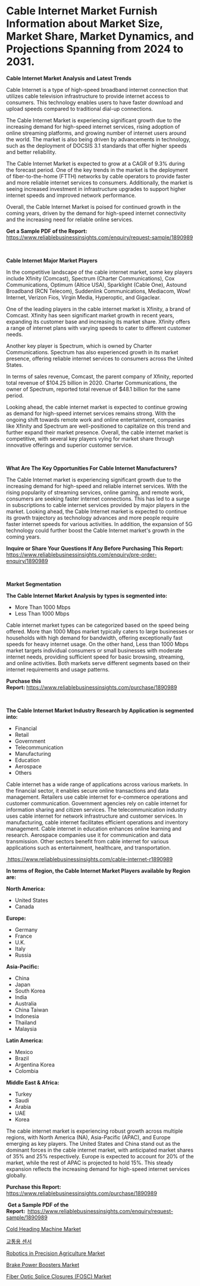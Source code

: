 <p><h1>Cable Internet Market Furnish Information about Market Size, Market Share, Market Dynamics, and Projections Spanning from 2024 to 2031.</h1></p><p><strong>Cable Internet Market Analysis and Latest Trends</strong></p>
<p><p>Cable Internet is a type of high-speed broadband internet connection that utilizes cable television infrastructure to provide internet access to consumers. This technology enables users to have faster download and upload speeds compared to traditional dial-up connections.</p><p>The Cable Internet Market is experiencing significant growth due to the increasing demand for high-speed internet services, rising adoption of online streaming platforms, and growing number of internet users around the world. The market is also being driven by advancements in technology, such as the deployment of DOCSIS 3.1 standards that offer higher speeds and better reliability.</p><p>The Cable Internet Market is expected to grow at a CAGR of 9.3% during the forecast period. One of the key trends in the market is the deployment of fiber-to-the-home (FTTH) networks by cable operators to provide faster and more reliable internet services to consumers. Additionally, the market is seeing increased investment in infrastructure upgrades to support higher internet speeds and improved network performance.</p><p>Overall, the Cable Internet Market is poised for continued growth in the coming years, driven by the demand for high-speed internet connectivity and the increasing need for reliable online services.</p></p>
<p><strong>Get a Sample PDF of the Report:&nbsp;</strong> <a href="https://www.reliablebusinessinsights.com/enquiry/request-sample/1890989">https://www.reliablebusinessinsights.com/enquiry/request-sample/1890989</a></p>
<p>&nbsp;</p>
<p><strong>Cable Internet Major Market Players</strong></p>
<p><p>In the competitive landscape of the cable internet market, some key players include Xfinity (Comcast), Spectrum (Charter Communications), Cox Communications, Optimum (Altice USA), Sparklight (Cable One), Astound Broadband (RCN Telecom), Suddenlink Communications, Mediacom, Wow! Internet, Verizon Fios, Virgin Media, Hyperoptic, and Gigaclear. </p><p>One of the leading players in the cable internet market is Xfinity, a brand of Comcast. Xfinity has seen significant market growth in recent years, expanding its customer base and increasing its market share. Xfinity offers a range of internet plans with varying speeds to cater to different customer needs. </p><p>Another key player is Spectrum, which is owned by Charter Communications. Spectrum has also experienced growth in its market presence, offering reliable internet services to consumers across the United States. </p><p>In terms of sales revenue, Comcast, the parent company of Xfinity, reported total revenue of $104.25 billion in 2020. Charter Communications, the owner of Spectrum, reported total revenue of $48.1 billion for the same period. </p><p>Looking ahead, the cable internet market is expected to continue growing as demand for high-speed internet services remains strong. With the ongoing shift towards remote work and online entertainment, companies like Xfinity and Spectrum are well-positioned to capitalize on this trend and further expand their market presence. Overall, the cable internet market is competitive, with several key players vying for market share through innovative offerings and superior customer service.</p></p>
<p>&nbsp;</p>
<p><strong>What Are The Key Opportunities For Cable Internet Manufacturers?</strong></p>
<p><p>The Cable Internet market is experiencing significant growth due to the increasing demand for high-speed and reliable internet services. With the rising popularity of streaming services, online gaming, and remote work, consumers are seeking faster internet connections. This has led to a surge in subscriptions to cable internet services provided by major players in the market. Looking ahead, the Cable Internet market is expected to continue its growth trajectory as technology advances and more people require faster internet speeds for various activities. In addition, the expansion of 5G technology could further boost the Cable Internet market's growth in the coming years.</p></p>
<p><strong>Inquire or Share Your Questions If Any Before Purchasing This Report:</strong> <a href="https://www.reliablebusinessinsights.com/enquiry/pre-order-enquiry/1890989">https://www.reliablebusinessinsights.com/enquiry/pre-order-enquiry/1890989</a></p>
<p>&nbsp;</p>
<p><strong>Market Segmentation</strong></p>
<p><strong>The Cable Internet Market Analysis by types is segmented into:</strong></p>
<p><ul><li>More Than 1000 Mbps</li><li>Less Than 1000 Mbps</li></ul></p>
<p><p>Cable internet market types can be categorized based on the speed being offered. More than 1000 Mbps market typically caters to large businesses or households with high demand for bandwidth, offering exceptionally fast speeds for heavy internet usage. On the other hand, Less than 1000 Mbps market targets individual consumers or small businesses with moderate internet needs, providing sufficient speed for basic browsing, streaming, and online activities. Both markets serve different segments based on their internet requirements and usage patterns.</p></p>
<p><strong>Purchase this Report:&nbsp;</strong><a href="https://www.reliablebusinessinsights.com/purchase/1890989">https://www.reliablebusinessinsights.com/purchase/1890989</a></p>
<p>&nbsp;</p>
<p><strong>The Cable Internet Market Industry Research by Application is segmented into:</strong></p>
<p><ul><li>Financial</li><li>Retail</li><li>Government</li><li>Telecommunication</li><li>Manufacturing</li><li>Education</li><li>Aerospace</li><li>Others</li></ul></p>
<p><p>Cable internet has a wide range of applications across various markets. In the financial sector, it enables secure online transactions and data management. Retailers use cable internet for e-commerce operations and customer communication. Government agencies rely on cable internet for information sharing and citizen services. The telecommunication industry uses cable internet for network infrastructure and customer services. In manufacturing, cable internet facilitates efficient operations and inventory management. Cable internet in education enhances online learning and research. Aerospace companies use it for communication and data transmission. Other sectors benefit from cable internet for various applications such as entertainment, healthcare, and transportation.</p></p>
<p><a href="https://www.reliablebusinessinsights.com/cable-internet-r1890989">&nbsp;https://www.reliablebusinessinsights.com/cable-internet-r1890989</a></p>
<p><strong>In terms of Region, the Cable Internet Market Players available by Region are:</strong></p>
<p>
    <p> <strong> North America: </strong>
        <ul>
            <li>United States</li>
            <li>Canada</li>
        </ul>
        </p> 
    <p> <strong> Europe: </strong>
        <ul>
            <li>Germany</li>
            <li>France</li>
            <li>U.K.</li>
            <li>Italy</li>
            <li>Russia</li>
        </ul>
        </p> 
    <p> <strong> Asia-Pacific: </strong>
        <ul>
            <li>China</li>
            <li>Japan</li>
            <li>South Korea</li>
            <li>India</li>
            <li>Australia</li>
            <li>China Taiwan</li>
            <li>Indonesia</li>
            <li>Thailand</li>
            <li>Malaysia</li>
        </ul>
        </p> 
    <p> <strong> Latin America: </strong>
        <ul>
            <li>Mexico</li>
            <li>Brazil</li>
            <li>Argentina Korea</li>
            <li>Colombia</li>
        </ul>
        </p> 
    <p> <strong> Middle East & Africa: </strong>
        <ul>
            <li>Turkey</li>
            <li>Saudi</li>
            <li>Arabia</li>
            <li>UAE</li>
            <li>Korea</li>
        </ul>
    </p>
    </p>
<p><p>The cable internet market is experiencing robust growth across multiple regions, with North America (NA), Asia-Pacific (APAC), and Europe emerging as key players. The United States and China stand out as the dominant forces in the cable internet market, with anticipated market shares of 35% and 25% respectively. Europe is expected to account for 20% of the market, while the rest of APAC is projected to hold 15%. This steady expansion reflects the increasing demand for high-speed internet services globally.</p></p>
<p><strong>Purchase this Report: </strong><a href="https://www.reliablebusinessinsights.com/purchase/1890989">https://www.reliablebusinessinsights.com/purchase/1890989</a></p>
<p>&nbsp;<strong>Get a Sample PDF of the Report:&nbsp;&nbsp;</strong><a href="https://www.reliablebusinessinsights.com/enquiry/request-sample/1890989">https://www.reliablebusinessinsights.com/enquiry/request-sample/1890989</a></p>
<p><strong></strong></p>
<p><p><a href="https://issuu.com/reportprime-2/docs/cold-heading-machine-market-size-2030.pptx">Cold Heading Machine Market</a></p><p><a href="https://github.com/rick7624/Market-Research-Report-List-1/blob/main/3433476161436.md">교통용 센서</a></p><p><a href="https://www.linkedin.com/pulse/robotics-precision-agriculture-market-size-share-amp-trends-fxdcf">Robotics in Precision Agriculture Market</a></p><p><a href="https://issuu.com/reportprime-2/docs/brake-power-boosters-market-size-2030.pptx">Brake Power Boosters Market</a></p><p><a href="https://github.com/rslnowrouzi/Market-Research-Report-List-1/blob/main/fiber-optic-splice-closures-fosc-market.md">Fiber Optic Splice Closures (FOSC) Market</a></p></p>